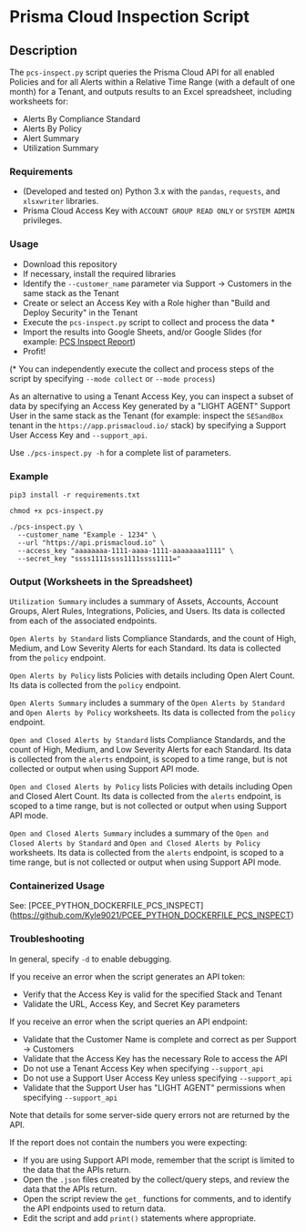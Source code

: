 # Prisma Cloud Inspection Script

## Description

The `pcs-inspect.py` script queries the Prisma Cloud API for all enabled Policies
and for all Alerts within a Relative Time Range (with a default of one month) for a Tenant,
and outputs results to an Excel spreadsheet, including worksheets for:

* Alerts By Compliance Standard
* Alerts By Policy
* Alert Summary
* Utilization Summary

### Requirements

* (Developed and tested on) Python 3.x with the `pandas`, `requests`, and `xlsxwriter` libraries.
* Prisma Cloud Access Key with `ACCOUNT GROUP READ ONLY` or `SYSTEM ADMIN` privileges.

### Usage

* Download this repository
* If necessary, install the required libraries
* Identify the `--customer_name` parameter via Support -> Customers in the same stack as the Tenant
* Create or select an Access Key with a Role higher than "Build and Deploy Security" in the Tenant
* Execute the `pcs-inspect.py` script to collect and process the data *
* Import the results into Google Sheets, and/or Google Slides (for example: [PCS Inspect Report](https://docs.google.com/presentation/d/10x_PGAu0ZPUGZMc4Tfevf9gpXvhIUOwGrBuRBkI6Jjc/edit?usp=sharing))
* Profit!

(* You can independently execute the collect and process steps of the script by specifying `--mode collect` or `--mode process`)

As an alternative to using a Tenant Access Key,
you can inspect a subset of data by specifying an Access Key generated by a "LIGHT AGENT" Support User in the same stack as the Tenant
(for example: inspect the `SESandBox` tenant in the `https://app.prismacloud.io/` stack)
by specifying a Support User Access Key and `--support_api`.

Use `./pcs-inspect.py -h` for a complete list of parameters.

### Example

```
pip3 install -r requirements.txt

chmod +x pcs-inspect.py

./pcs-inspect.py \
  --customer_name "Example - 1234" \
  --url "https://api.prismacloud.io" \
  --access_key "aaaaaaaa-1111-aaaa-1111-aaaaaaaa1111" \
  --secret_key "ssss1111ssss1111ssss1111="
```

### Output (Worksheets in the Spreadsheet)

`Utilization Summary` includes a summary of Assets, Accounts, Account Groups, Alert Rules, Integrations, Policies, and Users. 
Its data is collected from each of the associated endpoints.

`Open Alerts by Standard` lists Compliance Standards, and the count of High, Medium, and Low Severity Alerts for each Standard.
Its data is collected from the `policy` endpoint.

`Open Alerts by Policy` lists Policies with details including Open Alert Count.
Its data is collected from the `policy` endpoint.

`Open Alerts Summary` includes a summary of the `Open Alerts by Standard` and `Open Alerts by Policy` worksheets.
Its data is collected from the `policy` endpoint.

`Open and Closed Alerts by Standard` lists Compliance Standards, and the count of High, Medium, and Low Severity Alerts for each Standard.
Its data is collected from the `alerts` endpoint, is scoped to a time range, but is not collected or output when using Support API mode.

`Open and Closed Alerts by Policy` lists Policies with details including Open and Closed Alert Count.
Its data is collected from the `alerts` endpoint, is scoped to a time range, but is not collected or output when using Support API mode.

`Open and Closed Alerts Summary` includes a summary of the `Open and Closed Alerts by Standard` and `Open and Closed Alerts by Policy` worksheets.
Its data is collected from the `alerts` endpoint, is scoped to a time range, but is not collected or output when using Support API mode.


### Containerized Usage

See: [PCEE_PYTHON_DOCKERFILE_PCS_INSPECT] (https://github.com/Kyle9021/PCEE_PYTHON_DOCKERFILE_PCS_INSPECT)

### Troubleshooting

In general, specify `-d` to enable debugging.

If you receive an error when the script generates an API token:

* Verify that the Access Key is valid for the specified Stack and Tenant
* Validate the URL, Access Key, and Secret Key parameters

If you receive an error when the script queries an API endpoint:

* Validate that the Customer Name is complete and correct as per Support -> Customers
* Validate that the Access Key has the necessary Role to access the API
* Do not use a Tenant Access Key when specifying `--support_api`
* Do not use a Support User Access Key unless specifying `--support_api`
* Validate that the Support User has "LIGHT AGENT" permissions when specifying `--support_api`

Note that details for some server-side query errors not are returned by the API.

If the report does not contain the numbers you were expecting:

* If you are using Support API mode, remember that the script is limited to the data that the APIs return.
* Open the `.json` files created by the collect/query steps, and review the data that the APIs return.
* Open the script review the `get_` functions for comments, and to identify the API endpoints used to return data.
* Edit the script and add `print()` statements where appropriate.
